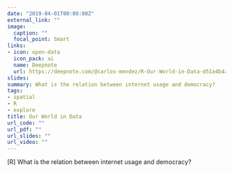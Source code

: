 ```yaml
---
date: "2019-04-01T00:00:00Z"
external_link: ""
image:
  caption: ""
  focal_point: Smart
links:
- icon: open-data
  icon_pack: ai
  name: Deepnote
  url: https://deepnote.com/@carlos-mendez/R-Our-World-in-Data-d51a4b4a-53c6-423a-ae3f-3049f57d67c2
slides: 
summary: What is the relation between internet usage and democracy?
tags:
- spatial
- R
- explore
title: Our World in Data
url_code: ""
url_pdf: ""
url_slides: ""
url_video: ""
---
```


[R] What is the relation between internet usage and democracy?
